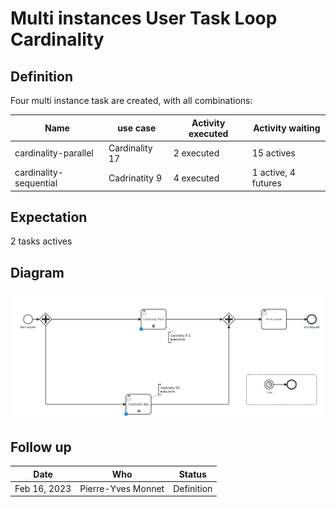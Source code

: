 # Multi instances User Task Loop Cardinality

## Definition
Four multi instance task are created, with all combinations:

| Name                   | use case               | Activity executed | Activity waiting    |
|------------------------|------------------------|-------------------|---------------------|
| cardinality-parallel   | Cardinality 17         | 2 executed        | 15 actives          |
| cardinality-sequential | Cadrinatity 9          | 4 executed        | 1 active, 4 futures |


## Expectation

2 tasks actives

## Diagram
![alt text](MultiInstancesUserTaskLoopCard.png "Multi Instances User Task Loop Cardinality")

## Follow up


| Date         | Who   | Status       |
|--------------|-------|--------------|
| Feb 16, 2023 | Pierre-Yves Monnet | Definition   |
